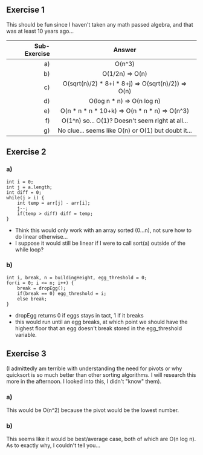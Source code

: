 ## Exercise 1

This should be fun since I haven't taken any math passed algebra, and that was at least 10 years ago...

Sub-Exercise | Answer
---: | :---: 
a) | O(n^3)
b) | O(1/2n) => O(n) 
c) | O(sqrt(n)/2) * 8+i * 8+j) => O(sqrt(n)/2)) => O(n)
d) | O(log n * n) => O(n log n)
e) | O(n * n * n * 10+k) => O(n * n * n) => O(n^3)
f) | O(1^n) so... O(1)? Doesn't seem right at all...
g) | No clue... seems like O(n) or O(1) but doubt it...

## Exercise 2
 
### a)

```
int i = 0;
int j = a.length;
int diff = 0;
while(j > i) {
    int temp = arr[j] - arr[i];
    j--;
    if(temp > diff) diff = temp;
}
```

* Think this would only work with an array sorted (0...n), not sure how to do linear otherwise...
* I suppose it would still be linear if I were to call sort(a) outside of the while loop?

### b)

```
int i, break, n = buildingHeight, egg_threshold = 0;
for(i = 0; i <= n; i++) {
    break = dropEgg();
    if(break == 0) egg_threshold = i;
    else break;
}
```
* dropEgg returns 0 if eggs stays in tact, 1 if it breaks
* this would run until an egg breaks, at which point we should have the highest floor that an egg doesn't break stored in the egg_threshold variable.

## Exercise 3

(I admittedly am terrible with understanding the need for pivots or why quicksort is so much better than other sorting algorithms.  I will research this more in the afternoon.  I looked into this, I didn't "know" them).

### a) 

This would be O(n^2) because the pivot would be the lowest number.

### b)

This seems like it would be best/average case, both of which are O(n log n).  As to exactly why, I couldn't tell you...